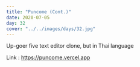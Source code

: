 ```yaml
---
title: "Puncome (Cont.)"
date: 2020-07-05
day: 32
cover: "../../images/days/32.jpg"
---
```


Up-goer five text editor clone, but in Thai language

Link : https://puncome.vercel.app
